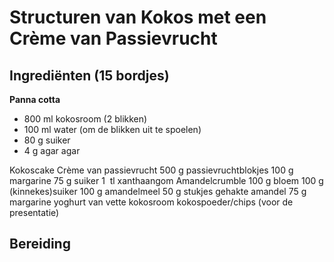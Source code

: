 # Structuren van Kokos met een Crème van Passievrucht

## Ingrediënten (15 bordjes)

**Panna cotta**

* 800 ml kokosroom (2 blikken)
* 100 ml water (om de blikken uit te spoelen)
* 80 g suiker
* 4 g agar agar

Kokoscake
Crème van passievrucht
500 g passievruchtblokjes
100 g margarine
75 g suiker
1  tl xanthaangom
Amandelcrumble
100 g bloem
100 g (kinnekes)suiker
100 g amandelmeel
50 g stukjes gehakte amandel
75 g margarine
yoghurt van vette kokosroom
kokospoeder/chips (voor de presentatie)

## Bereiding

